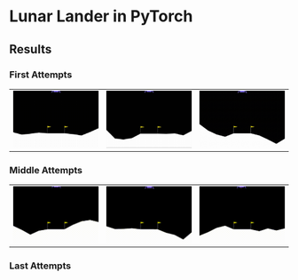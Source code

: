 # Lunar Lander in PyTorch

## Results

### First Attempts

<table align="center">
  <tr>
    <td><img src="./art/episode-0.gif" width="250"></td>
    <td><img src="./art/episode-1.gif" width="250"></td>
    <td><img src="./art/episode-2.gif" width="250"></td>
  </tr>
</table>

### Middle Attempts

<table align="center">
  <tr>
    <td><img src="./art/episode-249.gif" width="250"></td>
    <td><img src="./art/episode-250.gif" width="250"></td>
    <td><img src="./art/episode-251.gif" width="250"></td>
  </tr>
</table>

### Last Attempts
